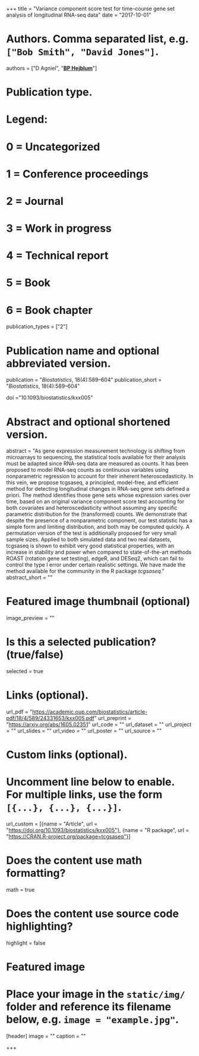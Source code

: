 +++
title = "Variance component score test for time-course gene set analysis of longitudinal RNA-seq data"
date = "2017-10-01"

# Authors. Comma separated list, e.g. `["Bob Smith", "David Jones"]`.
authors = ["D Agniel", "<u>**BP Hejblum**</u>"]

# Publication type.
# Legend:
# 0 = Uncategorized
# 1 = Conference proceedings
# 2 = Journal
# 3 = Work in progress
# 4 = Technical report
# 5 = Book
# 6 = Book chapter
publication_types = ["2"]

# Publication name and optional abbreviated version.
publication = "*Biostatistics*, 18(4):589–604"
publication_short = "*Biostatistics*, 18(4):589–604"

doi ="10.1093/biostatistics/kxx005"

# Abstract and optional shortened version.
abstract = "As gene expression measurement technology is shifting from microarrays to sequencing, the statistical tools available for their analysis must be adapted since RNA-seq data are measured as counts. It has been proposed to model RNA-seq counts as continuous variables using nonparametric regression to account for their inherent heteroscedasticity. In this vein, we propose tcgsaseq, a principled, model-free, and efficient method for detecting longitudinal changes in RNA-seq gene sets defined a priori. The method identifies those gene sets whose expression varies over time, based on an original variance component score test accounting for both covariates and heteroscedasticity without assuming any specific parametric distribution for the (transformed) counts. We demonstrate that despite the presence of a nonparametric component, our test statistic has a simple form and limiting distribution, and both may be computed quickly. A permutation version of the test is additionally proposed for very small sample sizes. Applied to both simulated data and two real datasets, tcgsaseq is shown to exhibit very good statistical properties, with an increase in stability and power when compared to state-of-the-art methods ROAST (rotation gene set testing), edgeR, and DESeq2, which can fail to control the type I error under certain realistic settings. We have made the method available for the community in the R package *tcgsaseq*."
abstract_short = ""

# Featured image thumbnail (optional)
image_preview = ""

# Is this a selected publication? (true/false)
selected = true

# Links (optional).
url_pdf = "https://academic.oup.com/biostatistics/article-pdf/18/4/589/24331653/kxx005.pdf"
url_preprint = "https://arxiv.org/abs/1605.02351"
url_code = ""
url_dataset = ""
url_project = ""
url_slides = ""
url_video = ""
url_poster = ""
url_source = ""

# Custom links (optional).
#   Uncomment line below to enable. For multiple links, use the form `[{...}, {...}, {...}]`.
url_custom = [{name = "Article", url = "https://doi.org/10.1093/biostatistics/kxx005"}, {name = "R package", url = "https://CRAN.R-project.org/package=tcgsaseq"}]

# Does the content use math formatting?
math = true

# Does the content use source code highlighting?
highlight = false

# Featured image
# Place your image in the `static/img/` folder and reference its filename below, e.g. `image = "example.jpg"`.
[header]
image = ""
caption = ""

+++

